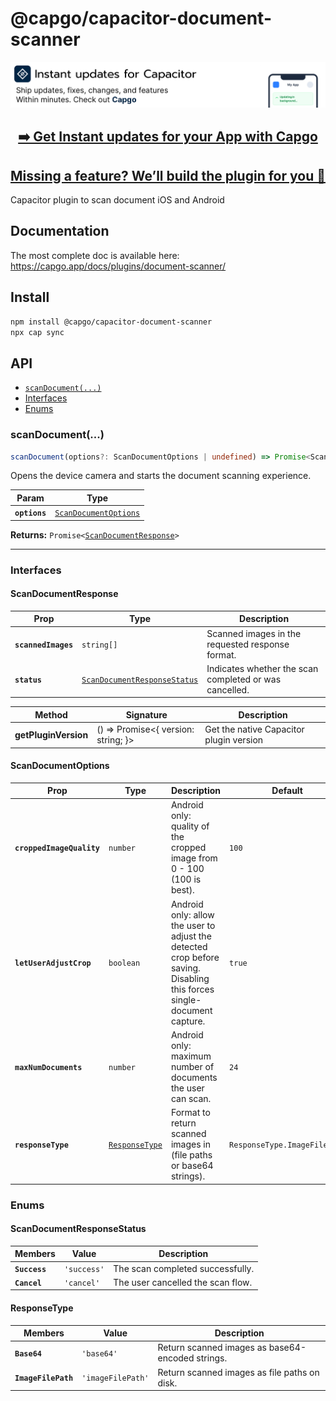 # @capgo/capacitor-document-scanner
 <a href="https://capgo.app/"><img src='https://raw.githubusercontent.com/Cap-go/capgo/main/assets/capgo_banner.png' alt='Capgo - Instant updates for capacitor'/></a>

<div align="center">
  <h2><a href="https://capgo.app/?ref=plugin"> ➡️ Get Instant updates for your App with Capgo</a></h2>
  <h2><a href="https://capgo.app/consulting/?ref=plugin"> Missing a feature? We’ll build the plugin for you 💪</a></h2>
</div>
Capacitor plugin to scan document iOS and Android

## Documentation

The most complete doc is available here: https://capgo.app/docs/plugins/document-scanner/

## Install

```bash
npm install @capgo/capacitor-document-scanner
npx cap sync
```

## API

<docgen-index>

* [`scanDocument(...)`](#scandocument)
* [Interfaces](#interfaces)
* [Enums](#enums)

</docgen-index>

<docgen-api>
<!--Update the source file JSDoc comments and rerun docgen to update the docs below-->

### scanDocument(...)

```typescript
scanDocument(options?: ScanDocumentOptions | undefined) => Promise<ScanDocumentResponse>
```

Opens the device camera and starts the document scanning experience.

| Param         | Type                                                                |
| ------------- | ------------------------------------------------------------------- |
| **`options`** | <code><a href="#scandocumentoptions">ScanDocumentOptions</a></code> |

**Returns:** <code>Promise&lt;<a href="#scandocumentresponse">ScanDocumentResponse</a>&gt;</code>

--------------------


### Interfaces


#### ScanDocumentResponse

| Prop                | Type                                                                              | Description                                            |
| ------------------- | --------------------------------------------------------------------------------- | ------------------------------------------------------ |
| **`scannedImages`** | <code>string[]</code>                                                             | Scanned images in the requested response format.       |
| **`status`**        | <code><a href="#scandocumentresponsestatus">ScanDocumentResponseStatus</a></code> | Indicates whether the scan completed or was cancelled. |

| Method               | Signature                                    | Description                             |
| -------------------- | -------------------------------------------- | --------------------------------------- |
| **getPluginVersion** | () =&gt; Promise&lt;{ version: string; }&gt; | Get the native Capacitor plugin version |


#### ScanDocumentOptions

| Prop                      | Type                                                  | Description                                                                                                            | Default                                 |
| ------------------------- | ----------------------------------------------------- | ---------------------------------------------------------------------------------------------------------------------- | --------------------------------------- |
| **`croppedImageQuality`** | <code>number</code>                                   | Android only: quality of the cropped image from 0 - 100 (100 is best).                                                 | <code>100</code>                        |
| **`letUserAdjustCrop`**   | <code>boolean</code>                                  | Android only: allow the user to adjust the detected crop before saving. Disabling this forces single-document capture. | <code>true</code>                       |
| **`maxNumDocuments`**     | <code>number</code>                                   | Android only: maximum number of documents the user can scan.                                                           | <code>24</code>                         |
| **`responseType`**        | <code><a href="#responsetype">ResponseType</a></code> | Format to return scanned images in (file paths or base64 strings).                                                     | <code>ResponseType.ImageFilePath</code> |


### Enums


#### ScanDocumentResponseStatus

| Members       | Value                  | Description                       |
| ------------- | ---------------------- | --------------------------------- |
| **`Success`** | <code>'success'</code> | The scan completed successfully.  |
| **`Cancel`**  | <code>'cancel'</code>  | The user cancelled the scan flow. |


#### ResponseType

| Members             | Value                        | Description                                      |
| ------------------- | ---------------------------- | ------------------------------------------------ |
| **`Base64`**        | <code>'base64'</code>        | Return scanned images as base64-encoded strings. |
| **`ImageFilePath`** | <code>'imageFilePath'</code> | Return scanned images as file paths on disk.     |

</docgen-api>
